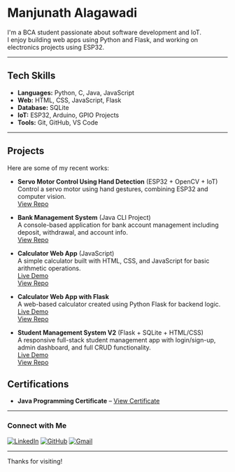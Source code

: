 # Manjunath Alagawadi 

I'm a BCA student passionate about software development and IoT.  
I enjoy building web apps using Python and Flask, and working on electronics projects using ESP32.

---

##  Tech Skills

- **Languages:** Python, C, Java, JavaScript  
- **Web:** HTML, CSS, JavaScript, Flask  
- **Database:** SQLite  
- **IoT:** ESP32, Arduino, GPIO Projects  
- **Tools:** Git, GitHub, VS Code  

---

##  Projects

Here are some of my recent works:

- **Servo Motor Control Using Hand Detection** (ESP32 + OpenCV + IoT)  
  Control a servo motor using hand gestures, combining ESP32 and computer vision.  
  [View Repo](https://github.com/Manju200417/Control_Servo_By_Hand__ESP32)

- **Bank Management System** (Java CLI Project)  
  A console-based application for bank account management including deposit, withdrawal, and account info.  
  [View Repo](https://github.com/Manju200417/Bank_Management_System)

- **Calculator Web App** (JavaScript)  
  A simple calculator built with HTML, CSS, and JavaScript for basic arithmetic operations.  
  [Live Demo](https://manju200417.github.io/Calculator_js/)  
  [View Repo](https://github.com/Manju200417/Calculator_js)

- **Calculator Web App with Flask**  
  A web-based calculator created using Python Flask for backend logic.  
  [Live Demo](https://calculator-with-flask.onrender.com/)  
  [View Repo](https://github.com/Manju200417/Calculator_with_Flask)

- **Student Management System V2** (Flask + SQLite + HTML/CSS)  
  A responsive full-stack student management app with login/sign-up, admin dashboard, and full CRUD functionality.  
  [Live Demo](https://manju200417.pythonanywhere.com/)  
  [View Repo](https://github.com/Manju200417/Manju200417-Student-Management-System-V2)
##  Certifications

- **Java Programming Certificate** – [View Certificate](https://www.hackerrank.com/certificates/4e883ca68aa8)

---

###  Connect with Me

[![LinkedIn](https://img.shields.io/badge/LinkedIn-Profile-blue?style=flat&logo=linkedin)](https://www.linkedin.com/in/manju-alagawadi-483508243/)
[![GitHub](https://img.shields.io/badge/GitHub-manju200417-black?style=flat&logo=github)](https://github.com/manju200417)
[![Gmail](https://img.shields.io/badge/Email-manjuguru814@gmail.com-red?style=flat&logo=gmail)](mailto:manjuguru814@gmail.com)

---

Thanks for visiting!
